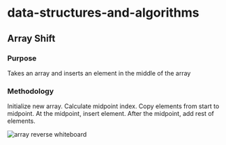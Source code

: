 # data-structures-and-algorithms

## Array Shift

### Purpose
Takes an array and inserts an element in the middle of the array

### Methodology
Initialize new array. Calculate midpoint index.  Copy elements from start to midpoint.  At the midpoint, insert element.  After the midpoint, add rest of elements.  

![array reverse whiteboard](array-shift.jpg)